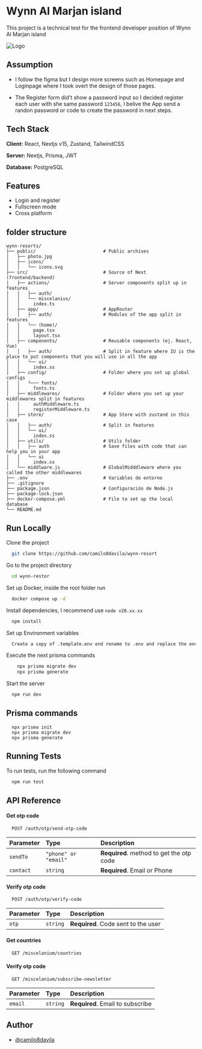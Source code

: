 
# Wynn Al Marjan island

This project is a technical test for the frontend developer position of Wynn Al Marjan island




![Logo](https://w7.pngwing.com/pngs/809/726/png-transparent-wynn-las-vegas-encore-las-vegas-stratosphere-las-vegas-wynn-resorts-wynn-macau-las-vegas-text-hand-logo.png)


## Assumption

- I follow the figma but I design more screens such as Homepage and  Loginpage where I took overt the design of those pages.

- The Register form did't show a password input so I decided register each user with she same password ```123456```, I belive the App send a randon password or code to create the password in next steps.


## Tech Stack

**Client:** React, Nextjs v15, Zustand, TailwindCSS

**Server:** Nextjs, Prisma, JWT

**Database:** PostgreSQL


## Features

- Login and register
- Fullscreen mode
- Cross platform


## folder structure

```
wynn-resorts/
├── public/                         # Public archives 
│   ├── photo.jpg
│   ├── icons/
│   │   └── icons.svg
├── src/                            # Source of Next (frontend/backend)
│   ├── actions/                    # Server components split up in features
│   │   ├── auth/
│   │   └── miscelanius/
│   │     index.ts 
│   ├── app/                        # AppRouter
│   │   ├── auth/                   # Modules of the app split in features
│   │   └── (home)/
│   │     page.tsx 
│   │     layout.tsx 
│   ├── components/                 # Reusable components (ej. React, Vue)
│   │   ├── auth/                   # Split in feature where IU is the place to put components that you will use in all the app
│   │   └── ui/
│   │     index.ss
│   ├── config/                     # Folder where you set up global configs
│   │   └─── fonts/
│   │     fonts.ts
│   ├── middlewares/                # Folder where you set up your middlewares split in features
│   │     authMiddleware.ts
│   │     registerMiddleware.ts
│   ├── store/                      # App Store with zustand in this case
│   │   ├── auth/                   # Split in features
│   │   └── ui/
│   │     index.ss
│   ├── utils/                      # Utils folder
│   │   ├── auth                    # Save files with code that can help you in your app
│   │   └── ui
│   │     index.ss
│   └── middlware.js                # GlobalMidddleware where you called the other middlewares
├── .env                            # Variables de entorno
├── .gitignore
├── package.json                    # Configuración de Node.js
├── package-lock.json
├── docker-compose.yml              # File to set up the local database
└── README.md
```
## Run Locally

Clone the project

```bash
  git clone https://github.com/camilo8davila/wynn-resort
```

Go to the project directory

```bash
  cd wynn-restor
```

Set up Docker, inside the root folder run

```bash
  docker compose up -d
```

Install dependencies, I recommend use ```node v20.xx.xx``` 

```bash
  npm install
```

Set up Environment variables

```bash
  Create a copy of .template.env end rename to .env and replace the enviroments
```

Execute the next prisma commands

```bash
    npx prisma migrate dev
    npx prisma generate
```

Start the server

```bash
  npm run dev
```


## Prisma commands

```
  npx prisma init
  npx prisma migrate dev
  npx prisma generate
```


## Running Tests

To run tests, run the following command

```bash
  npm run test
```


## API Reference

#### Get otp code

```http
  POST /auth/otp/send-otp-code
```

| Parameter | Type     | Description                |
| :-------- | :------- | :------------------------- |
| `sendTo`  | `"phone" or "email"` | **Required**. method to get the otp code  |
| `contact` | `string` | **Required**. Email or Phone |


#### Verify otp code

```http
  POST /auth/otp/verify-code
```

| Parameter | Type     | Description                |
| :-------- | :------- | :------------------------- |
| `otp` | `string` | **Required**. Code sent to the user |


#### Get countries

```http
  GET /miscelanium/countries
```

#### Verify otp code

```http
  GET /miscelanium/subscribe-newsletter
```

| Parameter | Type     | Description                |
| :-------- | :------- | :------------------------- |
| `email` | `string` | **Required**. Email to subscribe |



## Author

- [@camilo8davila](https://github.com/camilo8davila/wynn-resort)

